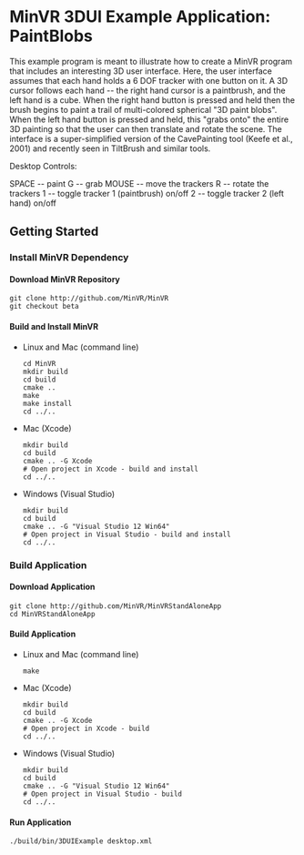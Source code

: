 # MinVR 3DUI Example Application:  PaintBlobs

This example program is meant to illustrate how to create a MinVR program
that includes an interesting 3D user interface.  Here, the user interface
assumes that each hand holds a 6 DOF tracker with one button on it.  A
3D cursor follows each hand -- the right hand cursor is a paintbrush, and
the left hand is a cube.  When the right hand button is pressed and held
then the brush begins to paint a trail of multi-colored spherical "3D paint
blobs".  When the left hand button is pressed and held, this "grabs onto"
the entire 3D painting so that the user can then translate and rotate
the scene.  The interface is a super-simplified version of the CavePainting
tool (Keefe et al., 2001) and recently seen in TiltBrush and similar tools.

Desktop Controls:

SPACE -- paint
G     -- grab
MOUSE -- move the trackers
R     -- rotate the trackers
1     -- toggle tracker 1 (paintbrush) on/off
2     -- toggle tracker 2 (left hand) on/off


## Getting Started

### Install MinVR Dependency

#### Download MinVR Repository

  ```
  git clone http://github.com/MinVR/MinVR
  git checkout beta
  ```
  
#### Build and Install MinVR

* Linux and Mac (command line)

  ```
  cd MinVR
  mkdir build
  cd build
  cmake ..
  make
  make install
  cd ../..
  ```

* Mac (Xcode)

  ```
  mkdir build
  cd build
  cmake .. -G Xcode
  # Open project in Xcode - build and install
  cd ../..
  ```
    
* Windows (Visual Studio)

  ```
  mkdir build
  cd build
  cmake .. -G "Visual Studio 12 Win64"
  # Open project in Visual Studio - build and install
  cd ../..
  ```

### Build Application

#### Download Application

  ```
  git clone http://github.com/MinVR/MinVRStandAloneApp
  cd MinVRStandAloneApp

  ```

#### Build Application

* Linux and Mac (command line)

  ```
  make
  ```

* Mac (Xcode)

  ```
  mkdir build
  cd build
  cmake .. -G Xcode
  # Open project in Xcode - build
  cd ../..
  ```
    
* Windows (Visual Studio)

  ```
  mkdir build
  cd build
  cmake .. -G "Visual Studio 12 Win64"
  # Open project in Visual Studio - build
  cd ../..
  ```

#### Run Application

  ```
  ./build/bin/3DUIExample desktop.xml
  ```


